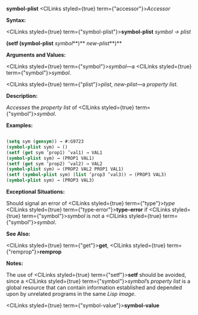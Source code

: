 **symbol-plist** <ClLinks styled={true} term={"accessor"}><i>Accessor</i></ClLinks> 



**Syntax:** 



<ClLinks styled={true} term={"symbol-plist"}><b>symbol-plist</b></ClLinks> *symbol → plist* 



<!-- **(setf (symbol-plist** <ClLinks styled={true} term={"symbol"}><i>symbol</i></ClLinks>**)** *new-plist<ClLinks styled={true} term={"t"}><b>*)</b></ClLinks>  -->
**(setf (symbol-plist** *symbol***)** *new-plist***)** 



**Arguments and Values:** 



<ClLinks styled={true} term={"symbol"}><i>symbol</i></ClLinks>—a <ClLinks styled={true} term={"symbol"}><i>symbol</i></ClLinks>. 



<ClLinks styled={true} term={"plist"}><i>plist</i></ClLinks>, *new-plist*—a *property list*. 



**Description:** 



*Accesses* the *property list* of <ClLinks styled={true} term={"symbol"}><i>symbol</i></ClLinks>. 



**Examples:**
```lisp

(setq sym (gensym)) → #:G9723 
(symbol-plist sym) → () 
(setf (get sym ’prop1) ’val1) → VAL1 
(symbol-plist sym) → (PROP1 VAL1) 
(setf (get sym ’prop2) ’val2) → VAL2 
(symbol-plist sym) → (PROP2 VAL2 PROP1 VAL1) 
(setf (symbol-plist sym) (list ’prop3 ’val3)) → (PROP3 VAL3) 
(symbol-plist sym) → (PROP3 VAL3) 

```
**Exceptional Situations:** 



Should signal an error of <ClLinks styled={true} term={"type"}><i>type</i></ClLinks> <ClLinks styled={true} term={"type-error"}><b>type-error</b></ClLinks> if <ClLinks styled={true} term={"symbol"}><i>symbol</i></ClLinks> is not a <ClLinks styled={true} term={"symbol"}><i>symbol</i></ClLinks>. 



**See Also:** 



<ClLinks styled={true} term={"get"}><b>get</b></ClLinks>, <ClLinks styled={true} term={"remprop"}><b>remprop</b></ClLinks> 



**Notes:** 



The use of <ClLinks styled={true} term={"setf"}><b>setf</b></ClLinks> should be avoided, since a <ClLinks styled={true} term={"symbol"}><i>symbol</i></ClLinks>’s *property list* is a global resource that can contain information established and depended upon by unrelated programs in the same *Lisp image*. 







 



 



<ClLinks styled={true} term={"symbol-value"}><b>symbol-value</b></ClLinks> 



